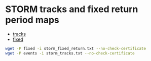 # STORM tracks and fixed return period maps

- [tracks](https://data.4tu.nl/articles/dataset/STORM_IBTrACS_present_climate_synthetic_tropical_cyclone_tracks/12706085)
- [fixed](https://data.4tu.nl/articles/dataset/STORM_tropical_cyclone_wind_speed_return_periods/12705164)


```bash
wget -P fixed -i storm_fixed_return.txt --no-check-certificate
wget -P events -i storm_tracks.txt --no-check-certificate
```
